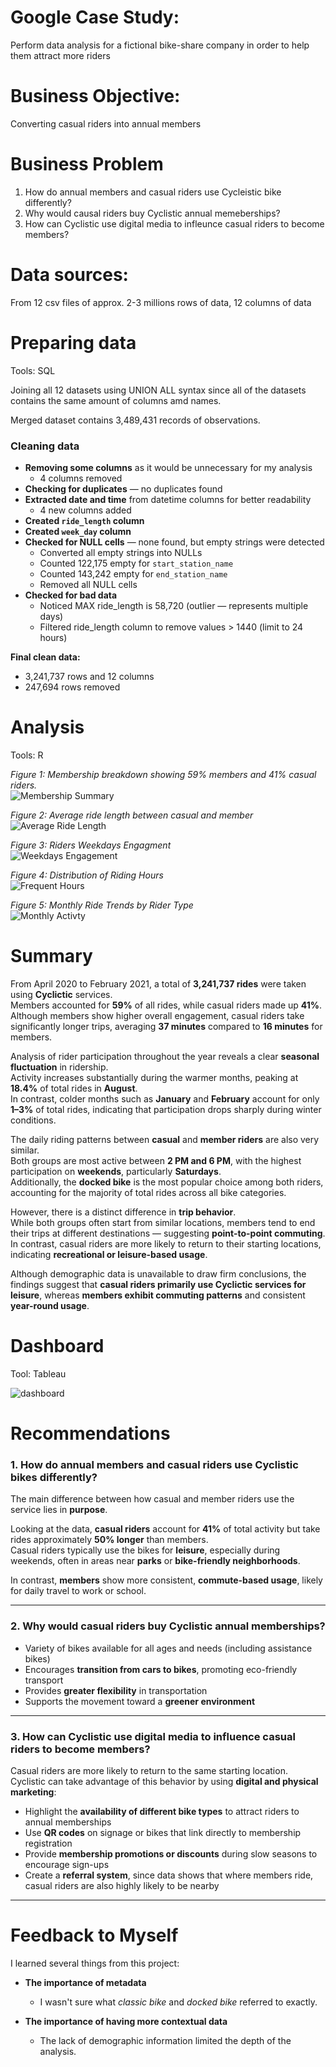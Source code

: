 # Google Case Study: 

Perform data analysis for a fictional bike-share company in order to help them attract more riders


# Business Objective:  
Converting casual riders into annual members 

# Business Problem
 1) How do annual members and casual riders use Cycleistic bike differently?
 2) Why would causal riders buy Cyclistic annual memeberships?
 3) How can Cyclistic use digital media to infleunce casual riders to become members?


# Data sources:
From 
12 csv files of approx. 2-3 millions rows of data, 12 columns of data

# Preparing data
Tools: SQL

Joining all 12 datasets using UNION ALL syntax since all of the datasets contains the same amount of columns amd names.

Merged dataset contains 3,489,431 records of observations.

### Cleaning data

- **Removing some columns** as it would be unnecessary for my analysis  
  - 4 columns removed  
- **Checking for duplicates** — no duplicates found  
- **Extracted date and time** from datetime columns for better readability  
  - 4 new columns added  
- **Created `ride_length` column**  
- **Created `week_day` column**  
- **Checked for NULL cells** — none found, but empty strings were detected  
  - Converted all empty strings into NULLs  
  - Counted 122,175 empty for `start_station_name`  
  - Counted 143,242 empty for `end_station_name`  
  - Removed all NULL cells  
- **Checked for bad data**  
  - Noticed MAX ride_length is 58,720 (outlier — represents multiple days)  
  - Filtered ride_length column to remove values > 1440 (limit to 24 hours)

**Final clean data:**  
- 3,241,737 rows and 12 columns  
- 247,694 rows removed

    

# Analysis

Tools: R

*Figure 1: Membership breakdown showing 59% members and 41% casual riders.*  
![Membership Summary](bike_share_image/membership_summary.png)  

*Figure 2: Average ride length between casual and member*  
![Average Ride Length](bike_share_image/Average_ride_length.png)   

*Figure 3: Riders Weekdays Engagment*  
![Weekdays Engagement](bike_share_image/day_of_wekk.png)  

*Figure 4: Distribution of Riding Hours*  
![Frequent Hours](bike_share_image/active_hours.png)  

*Figure 5: Monthly Ride Trends by Rider Type*  
![Monthly Activty](bike_share_image/ride_month.png)  


# Summary

From April 2020 to February 2021, a total of **3,241,737 rides** were taken using **Cyclictic** services.  
Members accounted for **59%** of all rides, while casual riders made up **41%**.  
Although members show higher overall engagement, casual riders take significantly longer trips, averaging **37 minutes** compared to **16 minutes** for members.  

Analysis of rider participation throughout the year reveals a clear **seasonal fluctuation** in ridership.  
Activity increases substantially during the warmer months, peaking at **18.4%** of total rides in **August**.  
In contrast, colder months such as **January** and **February** account for only **1–3%** of total rides, indicating that participation drops sharply during winter conditions.  

The daily riding patterns between **casual** and **member riders** are also very similar.  
Both groups are most active between **2 PM and 6 PM**, with the highest participation on **weekends**, particularly **Saturdays**.  
Additionally, the **docked bike** is the most popular choice among both riders, accounting for the majority of total rides across all bike categories.  

However, there is a distinct difference in **trip behavior**.  
While both groups often start from similar locations, members tend to end their trips at different destinations — suggesting **point-to-point commuting**.  
In contrast, casual riders are more likely to return to their starting locations, indicating **recreational or leisure-based usage**.  

Although demographic data is unavailable to draw firm conclusions, the findings suggest that **casual riders primarily use Cyclictic services for leisure**, whereas **members exhibit commuting patterns** and consistent **year-round usage**.


# Dashboard
Tool: Tableau

![dashboard](bike_share_image/dashboard.png)  


# Recommendations

### 1. How do annual members and casual riders use Cyclistic bikes differently?

The main difference between how casual and member riders use the service lies in **purpose**.

Looking at the data, **casual riders** account for **41%** of total activity but take rides approximately **50% longer** than members.  
Casual riders typically use the bikes for **leisure**, especially during weekends, often in areas near **parks** or **bike-friendly neighborhoods**.

In contrast, **members** show more consistent, **commute-based usage**, likely for daily travel to work or school.

---

### 2. Why would casual riders buy Cyclistic annual memberships?

- Variety of bikes available for all ages and needs (including assistance bikes)  
- Encourages **transition from cars to bikes**, promoting eco-friendly transport  
- Provides **greater flexibility** in transportation  
- Supports the movement toward a **greener environment**  

---

### 3. How can Cyclistic use digital media to influence casual riders to become members?

Casual riders are more likely to return to the same starting location.  
Cyclistic can take advantage of this behavior by using **digital and physical marketing**:

- Highlight the **availability of different bike types** to attract riders to annual memberships  
- Use **QR codes** on signage or bikes that link directly to membership registration  
- Provide **membership promotions or discounts** during slow seasons to encourage sign-ups  
- Create a **referral system**, since data shows that where members ride, casual riders are also highly likely to be nearby  

---




# Feedback to Myself

I learned several things from this project:

- **The importance of metadata**  
  - I wasn't sure what *classic bike* and *docked bike* referred to exactly.

- **The importance of having more contextual data**  
  - The lack of demographic information limited the depth of the analysis.









